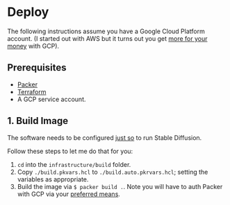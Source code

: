 # Deploy

The following instructions assume you have a Google Cloud Platform account. 
(I started out with AWS but it turns out you get 
[more for your money](../reference/gpus.md) with GCP). 

## Prerequisites

- [Packer](https://www.packer.io/)
- [Terraform](https://www.terraform.io/)
- A GCP service account.

## 1. Build Image

The software needs to be configured 
[just so](../reference/software-hardware-stack.md) to run Stable Diffusion.

Follow these steps to let me do that for you:

1. `cd` into the `infrastructure/build` folder.
2. Copy `./build.pkvars.hcl` to `./build.auto.pkrvars.hcl`; setting the 
   variables as appropriate.
3. Build the image via `$ packer build .`. Note you will have to auth
   Packer with GCP via your [preferred means](https://developer.hashicorp.com/packer/plugins/builders/googlecompute#authentication).
